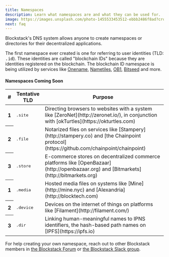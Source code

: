 ```yaml
---
title: Namespaces
description: Learn what namespaces are and what they can be used for.
image: https://images.unsplash.com/photo-1455533453512-ebbb2486f8ad?crop=entropy&fit=crop&fm=jpg&h=1100&ixjsv=2.1.0&ixlib=rb-0.3.5&q=80&w=1500
next: faq
---
```


Blockstack's DNS system allows anyone to create namespaces or directories for their decentralized applications.

The first namespace ever created is one for referring to user identities (TLD: <kbd>.id</kbd>). These identities are called "blockchain IDs" because they are identities registered on the blockchain. The blockchain ID namespace is being utilized by services like [Onename](https://onename.com), [Nametiles](http://nametiles.co), [OB1](http://ob1.io), [Bitseed](http://bitseed.org) and more.

#### Namespaces Coming Soon

<table class="table table-inverse">
  <thead>
    <tr>
      <th>#</th>
      <th>Tentative TLD</th>
      <th>Purpose</th>
    </tr>
  </thead>
  <tbody>
    <tr>
      <th scope="row">1</th>
      <td><kbd>.site</kbd></td>
      <td>Directing browsers to websites with a system like [ZeroNet](http://zeronet.io/), in conjunction with [okTurtles](https://okturtles.com)</td>
    </tr>
    <tr>
      <th scope="row">2</th>
      <td><kbd>.file</kbd></td>
      <td>Notarized files on services like [Stampery](http://stampery.co) and [the Chainpoint protocol](https://github.com/chainpoint/chainpoint)</td>
    </tr>
    <tr>
      <th scope="row">3</th>
      <td><kbd>.store</kbd></td>
      <td>E-commerce stores on decentralized commerce platforms like [OpenBazaar](http://openbazaar.org) and [Bitmarkets](http://bitmarkets.org)</td>
    </tr>
    <tr>
      <th scope="row">1</th>
      <td><kbd>.media</kbd></td>
      <td>Hosted media files on systems like [Mine](http://mine.nyc) and [Alexandria](http://blocktech.com)</td>
    </tr>
    <tr>
      <th scope="row">2</th>
      <td><kbd>.device</kbd></td>
      <td>Devices on the internet of things on platforms like [Filament](http://filament.com/)</td>
    </tr>
    <tr>
      <th scope="row">3</th>
      <td><kbd>.dir</kbd></td>
      <td>Linking human-meaningful names to IPNS identifiers, the hash-based path names on [IPFS](https://ipfs.io)</td>
    </tr>
  </tbody>
</table>

For help creating your own namespace, reach out to other Blockstack members in [the Blockstack Forum](http://forum.blockstack.org) or [the Blockstack Slack group](http://chat.blockstack.org).
